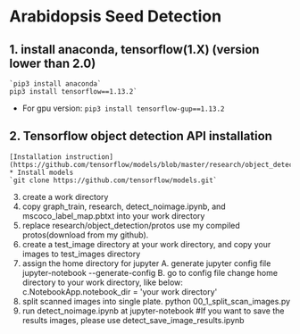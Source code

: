 # Arabidopsis Seed Detection

## 1. install anaconda, tensorflow(1.X) (version lower than 2.0)
	`pip3 install anaconda`
	pip3 install tensorflow==1.13.2`
  * For gpu version:
	`pip3 install tensorflow-gup==1.13.2`
## 2. Tensorflow object detection API installation
	[Installation instruction](https://github.com/tensorflow/models/blob/master/research/object_detection/g3doc/tf1.md)
	* Install models
	`git clone https://github.com/tensorflow/models.git`
3. create a work directory 
4. copy graph_train, research, detect_noimage.ipynb, and mscoco_label_map.pbtxt into your work directory
5. replace research/object_detection/protos use my compiled protos(download from my github).
6. create a test_image directory at your work directory, and copy your images to test_images directory
7. assign the home directory for jupyter
	A. generate jupyter config file
		jupyter-notebook --generate-config 
	B. go to config file change home directory to your work directory, like below:
		c.NotebookApp.notebook_dir = 'your work directory'
8. split scanned images into single plate.
   python 00_1_split_scan_images.py
9. run detect_noimage.ipynb at jupyter-notebook
#If you want to save the results images, please use detect_save_image_results.ipynb
